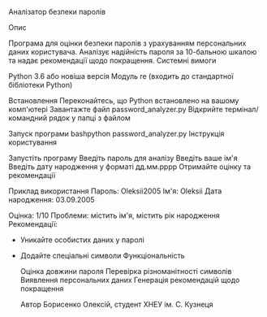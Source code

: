 Аналізатор безпеки паролів

  Опис

Програма для оцінки безпеки паролів з урахуванням персональних даних користувача. Аналізує надійність пароля за 10-бальною шкалою та надає рекомендації щодо покращення.
Системні вимоги


  Python 3.6 або новіша версія
Модуль re (входить до стандартної бібліотеки Python)


  Встановлення
Переконайтесь, що Python встановлено на вашому комп'ютері
Завантажте файл password_analyzer.py
Відкрийте термінал/командний рядок у папці з файлом

  Запуск програми
bashpython password_analyzer.py
Інструкція користування

  Запустіть програму
Введіть пароль для аналізу
Введіть ваше ім'я
Введіть дату народження у форматі дд.мм.рррр
Отримайте оцінку та рекомендації

  Приклад використання
Пароль: Oleksii2005
Ім'я: Oleksii
Дата народження: 03.09.2005

Оцінка: 1/10
Проблеми: містить ім'я, містить рік народження
Рекомендації:
- Уникайте особистих даних у паролі
- Додайте спеціальні символи
Функціональність

  Оцінка довжини пароля
Перевірка різноманітності символів
Виявлення персональних даних
Генерація рекомендацій щодо покращення

  Автор
Борисенко Олексій, студент ХНЕУ ім. С. Кузнеця
